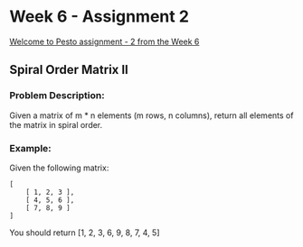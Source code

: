 # Week 6 - Assignment 2

[Welcome to Pesto assignment - 2 from the Week 6](https://pestotech.teachable.com/courses/1782350/lectures/40231576)

## Spiral Order Matrix II

### Problem Description:

Given a matrix of m * n elements (m rows, n columns), return all elements of the matrix in spiral order.

### Example:
Given the following matrix:

```
[
    [ 1, 2, 3 ],
    [ 4, 5, 6 ],
    [ 7, 8, 9 ]
]
```

You should return [1, 2, 3, 6, 9, 8, 7, 4, 5]
